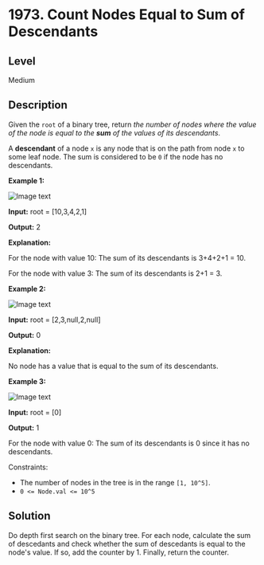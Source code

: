 # 1973. Count Nodes Equal to Sum of Descendants
## Level
Medium

## Description
Given the `root` of a binary tree, return *the number of nodes where the value of the node is equal to the **sum** of the values of its descendants*.

A **descendant** of a node `x` is any node that is on the path from node `x` to some leaf node. The sum is considered to be `0` if the node has no descendants.

**Example 1:**

![Image text](https://assets.leetcode.com/uploads/2021/08/17/screenshot-2021-08-17-at-17-16-50-diagram-drawio-diagrams-net.png)

**Input:** root = [10,3,4,2,1]

**Output:** 2

**Explanation:**

For the node with value 10: The sum of its descendants is 3+4+2+1 = 10.

For the node with value 3: The sum of its descendants is 2+1 = 3.

**Example 2:**

![Image text](https://assets.leetcode.com/uploads/2021/08/17/screenshot-2021-08-17-at-17-25-21-diagram-drawio-diagrams-net.png)

**Input:** root = [2,3,null,2,null]

**Output:** 0

**Explanation:**

No node has a value that is equal to the sum of its descendants.

**Example 3:**

![Image text](https://assets.leetcode.com/uploads/2021/08/17/screenshot-2021-08-17-at-17-23-53-diagram-drawio-diagrams-net.png)

**Input:** root = [0]

**Output:** 1

For the node with value 0: The sum of its descendants is 0 since it has no descendants.

Constraints:

* The number of nodes in the tree is in the range `[1, 10^5]`.
* `0 <= Node.val <= 10^5`

## Solution
Do depth first search on the binary tree. For each node, calculate the sum of descedants and check whether the sum of descedants is equal to the node's value. If so, add the counter by 1. Finally, return the counter.
